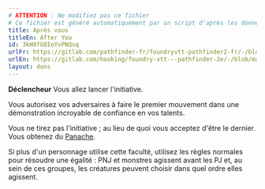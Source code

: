 ```yaml
---
# ATTENTION : Ne modifiez pas ce fichier
# Ce fichier est généré automatiquement par un script d'après les données du module Foundry VTT officiel et de sa traduction
title: Après vous
titleEn: After You
id: 3kH0fGOIoYvPNQsq
urlFr: https://gitlab.com/pathfinder-fr/foundryvtt-pathfinder2-fr/-/blob/master/data/feats/3kH0fGOIoYvPNQsq.htm
urlEn: https://gitlab.com/hooking/foundry-vtt---pathfinder-2e/-/blob/master/packs/data/feats.db/after-you.json
layout: dons
---
```

**Déclencheur** Vous allez lancer l'initiative.

Vous autorisez vos adversaires à faire le premier mouvement dans une démonstration incroyable de confiance en vos talents.

Vous ne tirez pas l'initiative ; au lieu de quoi vous acceptez d'être le dernier. Vous obtenez du [Panache](../capacité-classe/panache.html).

Si plus d'un personnage utilise cette faculté, utilisez les règles normales pour résoudre une égalité : PNJ et monstres agissent avant les PJ et, au sein de ces groupes, les créatures peuvent choisir dans quel ordre elles agissent.
